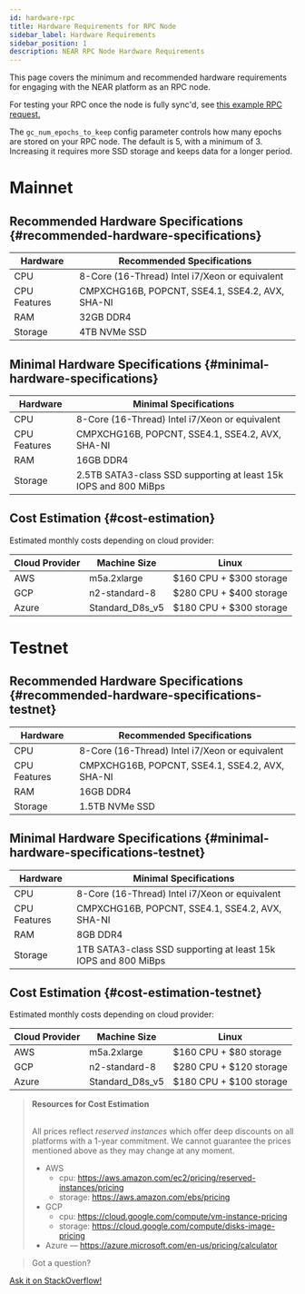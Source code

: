```yaml
---
id: hardware-rpc
title: Hardware Requirements for RPC Node
sidebar_label: Hardware Requirements
sidebar_position: 1
description: NEAR RPC Node Hardware Requirements
---
```


This page covers the minimum and recommended hardware requirements for engaging with the NEAR platform as an RPC node.

For testing your RPC once the node is fully sync'd, see [this example RPC request.](https://docs.near.org/api/rpc/network#node-status)

The `gc_num_epochs_to_keep` config parameter controls how many epochs are stored on your RPC node.
The default is 5, with a minimum of 3. Increasing it requires more SSD storage and keeps data for a longer period.

# Mainnet

## Recommended Hardware Specifications {#recommended-hardware-specifications}

| Hardware       | Recommended Specifications                      |
| -------------- |-------------------------------------------------|
| CPU            | 8-Core (16-Thread) Intel i7/Xeon or equivalent  |
| CPU Features   | CMPXCHG16B, POPCNT, SSE4.1, SSE4.2, AVX, SHA-NI |
| RAM            | 32GB DDR4                                       |
| Storage        | 4TB NVMe SSD                                    |

## Minimal Hardware Specifications {#minimal-hardware-specifications}

| Hardware       | Minimal Specifications                                           |
| -------------- |------------------------------------------------------------------|
| CPU            | 8-Core (16-Thread) Intel i7/Xeon or equivalent                   |
| CPU Features   | CMPXCHG16B, POPCNT, SSE4.1, SSE4.2, AVX, SHA-NI                  |
| RAM            | 16GB DDR4                                                        |
| Storage        | 2.5TB SATA3-class SSD supporting at least 15k IOPS and 800 MiBps |

## Cost Estimation {#cost-estimation}

Estimated monthly costs depending on cloud provider:

| Cloud Provider | Machine Size     | Linux                   |
| -------------- |------------------|-------------------------|
| AWS            | m5a.2xlarge      | $160 CPU + $300 storage |
| GCP            | n2-standard-8    | $280 CPU + $400 storage |
| Azure          | Standard_D8s_v5  | $180 CPU + $300 storage |

# Testnet

## Recommended Hardware Specifications {#recommended-hardware-specifications-testnet}

| Hardware       | Recommended Specifications                      |
| -------------- |-------------------------------------------------|
| CPU            | 8-Core (16-Thread) Intel i7/Xeon or equivalent  |
| CPU Features   | CMPXCHG16B, POPCNT, SSE4.1, SSE4.2, AVX, SHA-NI |
| RAM            | 16GB DDR4                                       |
| Storage        | 1.5TB NVMe SSD                                  |

## Minimal Hardware Specifications {#minimal-hardware-specifications-testnet}

| Hardware       | Minimal Specifications                                         |
| -------------- |----------------------------------------------------------------|
| CPU            | 8-Core (16-Thread) Intel i7/Xeon or equivalent                 |
| CPU Features   | CMPXCHG16B, POPCNT, SSE4.1, SSE4.2, AVX, SHA-NI                |
| RAM            | 8GB DDR4                                                       |
| Storage        | 1TB SATA3-class SSD supporting at least 15k IOPS and 800 MiBps |

## Cost Estimation {#cost-estimation-testnet}

Estimated monthly costs depending on cloud provider:

| Cloud Provider | Machine Size     | Linux                   |
| -------------- |------------------|-------------------------|
| AWS            | m5a.2xlarge      | $160 CPU + $80 storage  |
| GCP            | n2-standard-8    | $280 CPU + $120 storage |
| Azure          | Standard_D8s_v5  | $180 CPU + $100 storage |

<blockquote class="info">
<strong>Resources for Cost Estimation</strong><br /><br />

All prices reflect *reserved instances* which offer deep discounts on all platforms with a 1-year commitment.
We cannot guarantee the prices mentioned above as they may change at any moment.

- AWS
  - cpu: https://aws.amazon.com/ec2/pricing/reserved-instances/pricing
  - storage: https://aws.amazon.com/ebs/pricing
- GCP
  - cpu: https://cloud.google.com/compute/vm-instance-pricing
  - storage: https://cloud.google.com/compute/disks-image-pricing
- Azure — https://azure.microsoft.com/en-us/pricing/calculator

</blockquote>

>Got a question?
<a href="https://stackoverflow.com/questions/tagged/nearprotocol">
  <h8>Ask it on StackOverflow!</h8></a>

<!-- Auto-update: 2025-10-17T14:45:10.169879 -->
